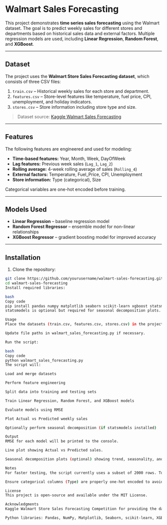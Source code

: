 # Walmart Sales Forecasting

This project demonstrates **time series sales forecasting** using the Walmart dataset. The goal is to predict weekly sales for different stores and departments based on historical sales data and external factors. Multiple regression models are used, including **Linear Regression**, **Random Forest**, and **XGBoost**.

---

## Dataset

The project uses the **Walmart Store Sales Forecasting dataset**, which consists of three CSV files:

1. `train.csv` – Historical weekly sales for each store and department.
2. `features.csv` – Store-level features like temperature, fuel price, CPI, unemployment, and holiday indicators.
3. `stores.csv` – Store information including store type and size.

> Dataset source: [Kaggle Walmart Sales Forecasting](https://www.kaggle.com/c/walmart-recruiting-store-sales-forecasting/data)

---

## Features

The following features are engineered and used for modeling:

- **Time-based features:** Year, Month, Week, DayOfWeek  
- **Lag features:** Previous week sales (`Lag_1`, `Lag_2`)  
- **Rolling average:** 4-week rolling average of sales (`Rolling_4`)  
- **External factors:** Temperature, Fuel_Price, CPI, Unemployment  
- **Store information:** Type (categorical), Size  

Categorical variables are one-hot encoded before training.

---

## Models Used

- **Linear Regression** – baseline regression model  
- **Random Forest Regressor** – ensemble model for non-linear relationships  
- **XGBoost Regressor** – gradient boosting model for improved accuracy  

---

## Installation

1. Clone the repository:

```bash
git clone https://github.com/yourusername/walmart-sales-forecasting.git
cd walmart-sales-forecasting
Install required libraries:

bash
Copy code
pip install pandas numpy matplotlib seaborn scikit-learn xgboost statsmodels
statsmodels is optional but required for seasonal decomposition plots.

Usage
Place the datasets (train.csv, features.csv, stores.csv) in the project folder.

Update file paths in walmart_sales_forecasting.py if necessary.

Run the script:

bash
Copy code
python walmart_sales_forecasting.py
The script will:

Load and merge datasets

Perform feature engineering

Split data into training and testing sets

Train Linear Regression, Random Forest, and XGBoost models

Evaluate models using RMSE

Plot Actual vs Predicted weekly sales

Optionally perform seasonal decomposition (if statsmodels installed)

Output
RMSE for each model will be printed to the console.

Line plot showing Actual vs Predicted sales.

Seasonal decomposition plots (optional) showing trend, seasonality, and residuals.

Notes
For faster testing, the script currently uses a subset of 2000 rows. To use the full dataset, comment out the data.head(2000) line.

Ensure categorical columns (Type) are properly one-hot encoded to avoid errors during model training.

License
This project is open-source and available under the MIT License.

Acknowledgments
Kaggle Walmart Store Sales Forecasting Competition for providing the dataset.

Python libraries: Pandas, NumPy, Matplotlib, Seaborn, scikit-learn, XGBoost, Statsmodels.
